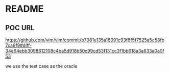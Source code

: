 # README

## POC URL
https://github.com/vim/vim/commit/b7081e135a16091c93f6f5f7525a5c58fb7ca9f9#diff-34e64ebb3098612108c4ba5d918b50c99cd53f131cc3f1bb618a3a633a0a0f53

we use the test case as the oracle

